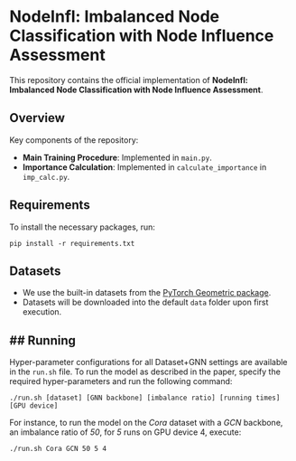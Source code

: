 # NodeInfl: Imbalanced Node Classification with Node Influence Assessment

This repository contains the official implementation of **NodeInfl: Imbalanced Node Classification with Node Influence Assessment**.

## Overview

Key components of the repository:

- **Main Training Procedure**: Implemented in `main.py`.
- **Importance Calculation**: Implemented in `calculate_importance` in `imp_calc.py`.

## Requirements

To install the necessary packages, run:

```setup
pip install -r requirements.txt
```

## Datasets

- We use the built-in datasets from the [PyTorch Geometric package](https://pytorch-geometric.readthedocs.io/en/latest/modules/datasets.html).
- Datasets will be downloaded into the default `data` folder upon first execution.

## ## Running

Hyper-parameter configurations for all Dataset+GNN settings are available in the `run.sh` file. To run the model as described in the paper, specify the required hyper-parameters and run the following command:

```run
./run.sh [dataset] [GNN backbone] [imbalance ratio] [running times] [GPU device]
```

For instance, to run the model on the _Cora_ dataset with a _GCN_ backbone, an imbalance ratio of _50_, for _5_ runs on GPU device 4, execute:

```sh
./run.sh Cora GCN 50 5 4
```